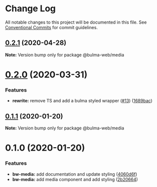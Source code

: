 # Change Log

All notable changes to this project will be documented in this file.
See [Conventional Commits](https://conventionalcommits.org) for commit guidelines.

## [0.2.1](https://github.com/Ramon92/bulma-web/compare/@bulma-web/media@0.2.0...@bulma-web/media@0.2.1) (2020-04-28)

**Note:** Version bump only for package @bulma-web/media





# [0.2.0](https://github.com/Ramon92/bulma-web/compare/@bulma-web/media@0.1.1...@bulma-web/media@0.2.0) (2020-03-31)


### Features

* **rewrite:** remove TS and add a bulma styled wrapper ([#13](https://github.com/Ramon92/bulma-web/issues/13)) ([1689bac](https://github.com/Ramon92/bulma-web/commit/1689baca70a1029e542307d1b497ee3fd8e6df8e))





## [0.1.1](https://github.com/Ramon92/bulma-web/compare/@bulma-web/media@0.1.0...@bulma-web/media@0.1.1) (2020-01-20)

**Note:** Version bump only for package @bulma-web/media





# 0.1.0 (2020-01-20)


### Features

* **bw-media:** add documentation and update styling ([4060d6f](https://github.com/Ramon92/bulma-web/commit/4060d6f5eb46a31f73105219bcdf1ed681149022))
* **bw-media:** add media component and add styling ([2b20664](https://github.com/Ramon92/bulma-web/commit/2b2066495fc71db34fabc81eec4cf2b19a5a3642))
